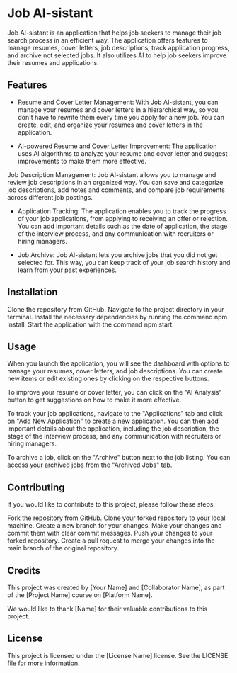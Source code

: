 # Job AI-sistant
Job AI-sistant is an application that helps job seekers to manage their job search process in an efficient way. The application offers features to manage resumes, cover letters, job descriptions, track application progress, and archive not selected jobs. It also utilizes AI to help job seekers improve their resumes and applications.

## Features
* Resume and Cover Letter Management: With Job AI-sistant, you can manage your resumes and cover letters in a hierarchical way, so you don't have to rewrite them every time you apply for a new job. You can create, edit, and organize your resumes and cover letters in the application.

* AI-powered Resume and Cover Letter Improvement: The application uses AI algorithms to analyze your resume and cover letter and suggest improvements to make them more effective.

Job Description Management: Job AI-sistant allows you to manage and review job descriptions in an organized way. You can save and categorize job descriptions, add notes and comments, and compare job requirements across different job postings.

* Application Tracking: The application enables you to track the progress of your job applications, from applying to receiving an offer or rejection. You can add important details such as the date of application, the stage of the interview process, and any communication with recruiters or hiring managers.

* Job Archive: Job AI-sistant lets you archive jobs that you did not get selected for. This way, you can keep track of your job search history and learn from your past experiences.

## Installation
Clone the repository from GitHub.
Navigate to the project directory in your terminal.
Install the necessary dependencies by running the command npm install.
Start the application with the command npm start.

## Usage
When you launch the application, you will see the dashboard with options to manage your resumes, cover letters, and job descriptions. You can create new items or edit existing ones by clicking on the respective buttons.

To improve your resume or cover letter, you can click on the "AI Analysis" button to get suggestions on how to make it more effective.

To track your job applications, navigate to the "Applications" tab and click on "Add New Application" to create a new application. You can then add important details about the application, including the job description, the stage of the interview process, and any communication with recruiters or hiring managers.

To archive a job, click on the "Archive" button next to the job listing. You can access your archived jobs from the "Archived Jobs" tab.

## Contributing
If you would like to contribute to this project, please follow these steps:

Fork the repository from GitHub.
Clone your forked repository to your local machine.
Create a new branch for your changes.
Make your changes and commit them with clear commit messages.
Push your changes to your forked repository.
Create a pull request to merge your changes into the main branch of the original repository.
## Credits
This project was created by [Your Name] and [Collaborator Name], as part of the [Project Name] course on [Platform Name].

We would like to thank [Name] for their valuable contributions to this project.

## License
This project is licensed under the [License Name] license. See the LICENSE file for more information.